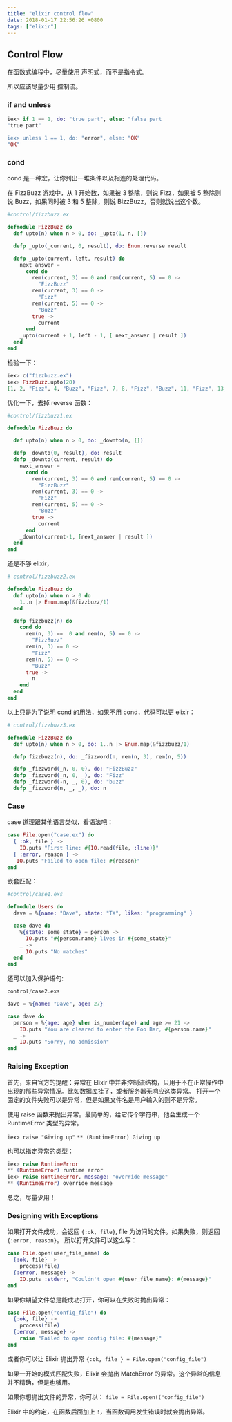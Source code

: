 ```yaml
---
title: "elixir control flow"
date: 2018-01-17 22:56:26 +0800 
tags: ["elixir"]
---
```


## Control Flow

在函数式编程中，尽量使用 声明式，而不是指令式。

所以应该尽量少用 控制流。

### if and unless

```elixir
iex> if 1 == 1, do: "true part", else: "false part
"true part"

iex> unless 1 == 1, do: "error", else: "OK"
"OK"
```

### cond

cond 是一种宏，让你列出一堆条件以及相连的处理代码。

在 FizzBuzz 游戏中，从 1 开始数，如果被 3 整除，则说 Fizz，如果被 5 整除则说 Buzz，如果同时被 3 和 5 整除，则说 BizzBuzz，否则就说出这个数。

```elixir
#control/fizzbuzz.ex

defmodule FizzBuzz do
  def upto(n) when n > 0, do: _upto(1, n, [])

  defp _upto(_current, 0, result), do: Enum.reverse result

  defp _upto(current, left, result) do
    next_answer = 
      cond do
        rem(current, 3) == 0 and rem(current, 5) == 0 ->
          "FizzBuzz"
        rem(current, 3) == 0 ->
          "Fizz"
        rem(current, 5) == 0 -> 
          "Buzz"
        true -> 
          current
      end
    _upto(current + 1, left - 1, [ next_answer | result ])
  end
end
```

检验一下：

```elixir
iex> c("fizzbuzz.ex")
iex> FizzBuzz.upto(20)
[1, 2, "Fizz", 4, "Buzz", "Fizz", 7, 8, "Fizz", "Buzz", 11, "Fizz", 13, 14, "FizzBuzz", 16, 17, "Fizz", 19, "Buzz"]
```

优化一下，去掉 reverse 函数：

```elixir
#control/fizzbuzz1.ex

defmodule FizzBuzz do

  def upto(n) when n > 0, do: _downto(n, [])

  defp _downto(0, result), do: result
  defp _downto(current, result) do
    next_answer = 
      cond do
        rem(current, 3) == 0 and rem(current, 5) == 0 ->
          "FizzBuzz"
        rem(current, 3) == 0 -> 
          "Fizz"
        rem(current, 5) == 0 ->
          "Buzz"
        true -> 
          current
      end
    _downto(current-1, [next_answer | result ])
  end
end
```

还是不够 elixir，

```elixir
# control/fizzbuzz2.ex

defmodule FizzBuzz do
  def upto(n) when n > 0 do
    1..n |> Enum.map(&fizzbuzz/1)
  end

  defp fizzbuzz(n) do
    cond do
      rem(n, 3) ==  0 and rem(n, 5) == 0 ->
        "FizzBuzz"
      rem(n, 3) == 0 -> 
        "Fizz"
      rem(n, 5) == 0 ->
        "Buzz"
      true -> 
        n
    end
  end
end
```

以上只是为了说明 cond 的用法，如果不用 cond，代码可以更 elixir：

```elixir
# control/fizzbuzz3.ex

defmodule FizzBuzz do
  def upto(n) when n > 0, do: 1..n |> Enum.map(&fizzbuzz/1)

  defp fizzbuzz(n), do: _fizzword(n, rem(n, 3), rem(n, 5))

  defp _fizzword(_n, 0, 0), do: "FizzBuzz"
  defp _fizzword(_n, 0, _), do: "Fizz"
  defp _fizzword(-n, _, 0), do: "buzz"
  defp _fizzword(n, _, _), do: n
```


### Case 

case 道理跟其他语言类似，看语法吧：

```elixir
case File.open("case.ex") do
  { :ok, file } -> 
    IO.puts "First line: #{IO.read(file, :line)}"
  { :error, reason } ->
   IO.puts "Failed to open file: #{reason}"
end
```

嵌套匹配：

```elixir
#control/case1.exs

defmodule Users do
  dave = %{name: "Dave", state: "TX", likes: "programming" }

  case dave do
    %{state: some_state} = person -> 
      IO.puts "#{person.name} lives in #{some_state}"
    _ ->
      IO.puts "No matches"
  end
end
```

还可以加入保护语句:

```elixir
control/case2.exs

dave = %{name: "Dave", age: 27}

case dave do
  person = %{age: age} when is_number(age) and age >= 21 ->
    IO.puts "You are cleared to enter the Foo Bar, #{person.name}"
  _ -> 
    IO.puts "Sorry, no admission"
end
```

### Raising Exception

首先，来自官方的提醒：异常在 Elixir 中并非控制流结构，只用于不在正常操作中出现的那些异常情况。比如数据库挂了，或者服务器无响应这类异常。
打开一个固定的文件失败可以是异常，但是如果文件名是用户输入的则不是异常。

使用 raise 函数来抛出异常。最简单的，给它传个字符串，他会生成一个 RuntimeError 类型的异常。

`iex> raise "Giving up"`
`** (RuntimeError) Giving up`

也可以指定异常的类型：

```elixir
iex> raise RuntimeError
** (RuntimeError) runtime error
iex> raise RuntimeError, message: "override message" 
** (RuntimeError) override message
```

总之，尽量少用！

### Designing with Exceptions

如果打开文件成功，会返回 `{:ok, file}`, file 为访问的文件。如果失败，则返回 `{:error, reason}`。
所以打开文件可以这么写：

```elixir
case File.open(user_file_name) do 
  {:ok, file} ->
    process(file) 
  {:error, message} ->
    IO.puts :stderr, "Couldn't open #{user_file_name}: #{message}" 
end
```

如果你期望文件总是能成功打开，你可以在失败时抛出异常：

```elixir
case File.open("config_file") do 
  {:ok, file} ->
    process(file) 
  {:error, message} ->
    raise "Failed to open config file: #{message}" 
end
```

或者你可以让 Elixir 抛出异常
`{:ok, file } = File.open("config_file")`

如果一开始的模式匹配失败，Elixir 会抛出 MatchError 的异常。这个异常的信息并不精确，但是也够用。

如果你想抛出文件的异常，你可以：
`file = File.open!("config_file")`

Elixir 中的约定，在函数后面加上 `!`，当函数调用发生错误时就会抛出异常。

